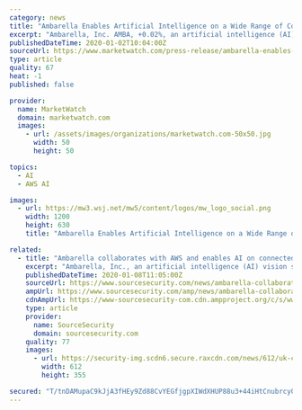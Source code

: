 ```yaml
---
category: news
title: "Ambarella Enables Artificial Intelligence on a Wide Range of Connected Cameras Using Amazon SageMaker Neo"
excerpt: "Ambarella, Inc. AMBA, +0.02%, an artificial intelligence (AI) vision silicon company, today announced that Ambarella and Amazon Web Services, Inc. (AWS) customers can now use Amazon SageMaker Neo ..."
publishedDateTime: 2020-01-02T10:04:00Z
sourceUrl: https://www.marketwatch.com/press-release/ambarella-enables-artificial-intelligence-on-a-wide-range-of-connected-cameras-using-amazon-sagemaker-neo-2020-01-02
type: article
quality: 67
heat: -1
published: false

provider:
  name: MarketWatch
  domain: marketwatch.com
  images:
    - url: /assets/images/organizations/marketwatch.com-50x50.jpg
      width: 50
      height: 50

topics:
  - AI
  - AWS AI

images:
  - url: https://mw3.wsj.net/mw5/content/logos/mw_logo_social.png
    width: 1200
    height: 630
    title: "Ambarella Enables Artificial Intelligence on a Wide Range of Connected Cameras Using Amazon SageMaker Neo"

related:
  - title: "Ambarella collaborates with AWS and enables AI on connected cameras using Amazon SageMaker Neo"
    excerpt: "Ambarella, Inc., an artificial intelligence (AI) vision silicon company, announced that Ambarella and Amazon Web Services, Inc. (AWS) customers can now use Amazon SageMaker Neo to train machine learning (ML) models once and run them on any device equipped with an Ambarella CVflow-powered AI vision system on chip (SoC). Until now, developers had ..."
    publishedDateTime: 2020-01-08T11:05:00Z
    sourceUrl: https://www.sourcesecurity.com/news/ambarella-collaborates-aws-enables-ai-connected-co-12953-ga-co-1537871022-ga-npr.1578467051.html
    ampUrl: https://www.sourcesecurity.com/amp/news/ambarella-collaborates-aws-enables-ai-connected-co-12953-ga-co-1537871022-ga-npr.1578467051.html
    cdnAmpUrl: https://www-sourcesecurity-com.cdn.ampproject.org/c/s/www.sourcesecurity.com/amp/news/ambarella-collaborates-aws-enables-ai-connected-co-12953-ga-co-1537871022-ga-npr.1578467051.html
    type: article
    provider:
      name: SourceSecurity
      domain: sourcesecurity.com
    quality: 77
    images:
      - url: https://security-img.scdn6.secure.raxcdn.com/news/612/uk-counter-unmanned-aircraft-strategy-to-tackle-malicious-drones-use-920x533.jpg
        width: 612
        height: 355

secured: "T/tnDAMupaC9kJjA3fHEy9Zd88CvYEGfjgpXIWdXHUP88u3+44iHtCnubrcy0FLO9yflm3Yhi3DNEzbvM3H0Do+MTVdm1MEE1pKR2+mo7ieyKkoROlf4wSKe0lyDvbRIsNTTHbTPBMHb3/f6WPpe3KL9TXrHfBdRN0nArAI8CJ3KR4JqTCw2trefZCPQ+rps2GCfl/DifsYhn4xJvix7f2GygbP9ZYE6K1hti7BQI6YrskBLvwhaCKaquiYKfQbOVRM6RBG9G37t9XdPHf/fwm1bP8ozuC8yf6EqoxMOxAS4XS9EdVqa81ssn+W+TYFs;9r3aDa36k4DWBm7fzH7IXw=="
---
```


